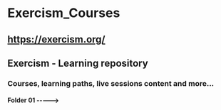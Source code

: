 # Exercism_Courses
## https://exercism.org/
## Exercism - Learning repository 
### Courses, learning paths, live sessions content and more...

#### Folder 01 -----> 
